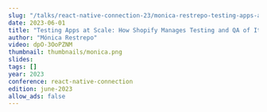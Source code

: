 ```yaml
---
slug: "/talks/react-native-connection-23/monica-restrepo-testing-apps-at-scale-how-shopify-manages-testing-and-qa-of-its-mobile-applications"
date: 2023-06-01
title: "Testing Apps at Scale: How Shopify Manages Testing and QA of Its Mobile Applications"
author: "Mónica Restrepo"
video: dpO-3OoPZNM
thumbnail: thumbnails/monica.png
slides:
tags: []
year: 2023
conference: react-native-connection
edition: june-2023
allow_ads: false
---
```

